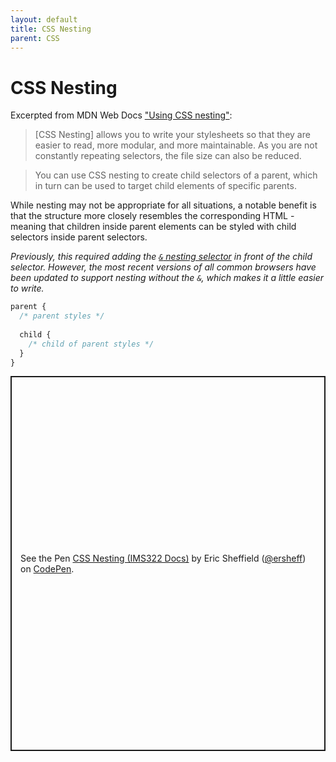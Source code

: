 ```yaml
---
layout: default
title: CSS Nesting
parent: CSS
---
```

# CSS Nesting
Excerpted from MDN Web Docs ["Using CSS nesting"](https://developer.mozilla.org/en-US/docs/Web/CSS/CSS_nesting/Using_CSS_nesting):

> \[CSS Nesting\] allows you to write your stylesheets so that they are easier to read, more modular, and more maintainable. As you are not constantly repeating selectors, the file size can also be reduced.

> You can use CSS nesting to create child selectors of a parent, which in turn can be used to target child elements of specific parents.

While nesting may not be appropriate for all situations, a notable benefit is that the structure more closely resembles the corresponding HTML - meaning that children inside parent elements can be styled with child selectors inside parent selectors. 

*Previously, this required adding the [`&` nesting selector](https://developer.mozilla.org/en-US/docs/Web/CSS/Nesting_selector) in front of the child selector. However, the most recent versions of all common browsers have been updated to support nesting without the `&`, which makes it a little easier to write.*

```css
parent {
  /* parent styles */
  
  child {
    /* child of parent styles */
  }
}
```
<p class="codepen" data-height="600" data-default-tab="html,result" data-slug-hash="PoVMLGa" data-editable="true" data-user="ersheff" style="height: 600px; box-sizing: border-box; display: flex; align-items: center; justify-content: center; border: 2px solid; margin: 1em 0; padding: 1em;">
  <span>See the Pen <a href="https://codepen.io/ersheff/pen/PoVMLGa">
  CSS Nesting (IMS322 Docs)</a> by Eric Sheffield (<a href="https://codepen.io/ersheff">@ersheff</a>)
  on <a href="https://codepen.io">CodePen</a>.</span>
</p>
<script async src="https://cpwebassets.codepen.io/assets/embed/ei.js"></script>